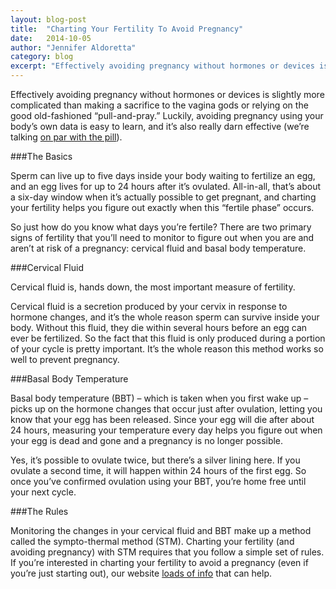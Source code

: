 ```yaml
---
layout: blog-post
title:  "Charting Your Fertility To Avoid Pregnancy"
date:   2014-10-05
author: "Jennifer Aldoretta"
category: blog
excerpt: "Effectively avoiding pregnancy without hormones or devices is slightly more complicated than making a sacrifice to the vagina gods or relying on the good old-fashioned &ldquo;pull-and-pray.&rdquo; Luckily, avoiding pregnancy using your body&rsquo;s own data is easy to learn..."
---
```


Effectively avoiding pregnancy without hormones or devices is slightly more complicated than making a sacrifice to the vagina gods or relying on the good old-fashioned &ldquo;pull-and-pray.&rdquo; Luckily, avoiding pregnancy using your body&rsquo;s own data is easy to learn, and it&rsquo;s also really darn effective (we&rsquo;re talking <a class="text-link" target="_blank" href="http://humrep.oxfordjournals.org/content/22/5/1310.full">on par with the pill</a>).

###The Basics

Sperm can live up to five days inside your body waiting to fertilize an egg, and an egg lives for up to 24 hours after it&rsquo;s ovulated. All-in-all, that&rsquo;s about a six-day window when it&rsquo;s actually possible to get pregnant, and charting your fertility helps you figure out exactly when this “fertile phase” occurs.

So just how do you know what days you&rsquo;re fertile? There are two primary signs of fertility that you&rsquo;ll need to monitor to figure out when you are and aren&rsquo;t at risk of a pregnancy: cervical fluid and basal body temperature. 

###Cervical Fluid

Cervical fluid is, hands down, the most important measure of fertility. 

Cervical fluid is a secretion produced by your cervix in response to hormone changes, and it&rsquo;s the whole reason sperm can survive inside your body. Without this fluid, they die within several hours before an egg can ever be fertilized. So the fact that this fluid is only produced during a portion of your cycle is pretty important. It&rsquo;s the whole reason this method works so well to prevent pregnancy. 

###Basal Body Temperature

Basal body temperature (BBT) &ndash; which is taken when you first wake up &ndash; picks up on the hormone changes that occur just after ovulation, letting you know that your egg has been released. Since your egg will die after about 24 hours, measuring your temperature every day helps you figure out when your egg is dead and gone and a pregnancy is no longer possible. 

Yes, it&rsquo;s possible to ovulate twice, but there&rsquo;s a silver lining here. If you ovulate a second time, it will happen within 24 hours of the first egg. So once you&rsquo;ve confirmed ovulation using your BBT, you&rsquo;re home free until your next cycle.

###The Rules

Monitoring the changes in your cervical fluid and BBT make up a method called the sympto-thermal method (STM). Charting your fertility (and avoiding pregnancy) with STM requires that you follow a simple set of rules. If you&rsquo;re interested in charting your fertility to avoid a pregnancy (even if you&rsquo;re just starting out), our website <a class="text-link" href="/the-cycle/">loads of info</a> that can help.